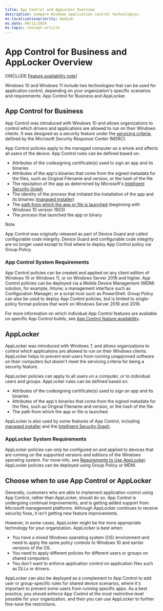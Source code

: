 ```yaml
---
title: App Control and AppLocker Overview
description: Compare Windows application control technologies.
ms.localizationpriority: medium
ms.date: 09/11/2024
ms.topic: concept-article
---
```


# App Control for Business and AppLocker Overview

[!INCLUDE [Feature availability note](includes/feature-availability-note.md)]

Windows 10 and Windows 11 include two technologies that can be used for application control, depending on your organization's specific scenarios and requirements: App Control for Business and AppLocker.

## App Control for Business

App Control was introduced with Windows 10 and allows organizations to control which drivers and applications are allowed to run on their Windows clients. It was designed as a security feature under the [servicing criteria](https://www.microsoft.com/msrc/windows-security-servicing-criteria), defined by the Microsoft Security Response Center (MSRC).

App Control policies apply to the managed computer as a whole and affects all users of the device. App Control rules can be defined based on:

- Attributes of the codesigning certificate(s) used to sign an app and its binaries
- Attributes of the app's binaries that come from the signed metadata for the files, such as Original Filename and version, or the hash of the file
- The reputation of the app as determined by Microsoft's [Intelligent Security Graph](design/use-appcontrol-with-intelligent-security-graph.md)
- The identity of the process that initiated the installation of the app and its binaries ([managed installer](design/configure-authorized-apps-deployed-with-a-managed-installer.md))
- The [path from which the app or file is launched](design/select-types-of-rules-to-create.md#more-information-about-filepath-rules) (beginning with Windows 10 version 1903)
- The process that launched the app or binary

> [!NOTE]
> App Control was originally released as part of Device Guard and called configurable code integrity. Device Guard and configurable code integrity are no longer used except to find where to deploy App Control policy via Group Policy.

### App Control System Requirements

App Control policies can be created and applied on any client edition of Windows 10 or Windows 11, or on Windows Server 2016 and higher. App Control policies can be deployed via a Mobile Device Management (MDM) solution, for example, Intune; a management interface such as Configuration Manager; or a script host such as PowerShell. Group Policy can also be used to deploy App Control policies, but is limited to single-policy format policies that work on Windows Server 2016 and 2019.

For more information on which individual App Control features are available on specific App Control builds, see [App Control feature availability](feature-availability.md).

## AppLocker

AppLocker was introduced with Windows 7, and allows organizations to control which applications are allowed to run on their Windows clients. AppLocker helps to prevent end-users from running unapproved software on their computers but doesn't meet the servicing criteria for being a security feature.

AppLocker policies can apply to all users on a computer, or to individual users and groups. AppLocker rules can be defined based on:

- Attributes of the codesigning certificate(s) used to sign an app and its binaries.
- Attributes of the app's binaries that come from the signed metadata for the files, such as Original Filename and version, or the hash of the file.
- The path from which the app or file is launched.

AppLocker is also used by some features of App Control, including [managed installer](design/configure-authorized-apps-deployed-with-a-managed-installer.md) and the [Intelligent Security Graph](design/use-appcontrol-with-intelligent-security-graph.md).

### AppLocker System Requirements

AppLocker policies can only be configured on and applied to devices that are running on the supported versions and editions of the Windows operating system. For more info, see [Requirements to Use AppLocker](applocker/requirements-to-use-applocker.md).
AppLocker policies can be deployed using Group Policy or MDM.

## Choose when to use App Control or AppLocker

Generally, customers who are able to implement application control using App Control, rather than AppLocker, should do so. App Control is undergoing continual improvements, and is getting added support from Microsoft management platforms. Although AppLocker continues to receive security fixes, it isn't getting new feature improvements.

However, in some cases, AppLocker might be the more appropriate technology for your organization. AppLocker is best when:

- You have a mixed Windows operating system (OS) environment and need to apply the same policy controls to Windows 10 and earlier versions of the OS.
- You need to apply different policies for different users or groups on shared computers.
- You don't want to enforce application control on application files such as DLLs or drivers.

AppLocker can also be deployed as a complement to App Control to add user or group-specific rules for shared device scenarios, where it's important to prevent some users from running specific apps. As a best practice, you should enforce App Control at the most restrictive level possible for your organization, and then you can use AppLocker to further fine-tune the restrictions.
